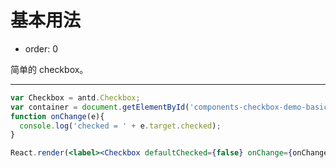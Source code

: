 # 基本用法

- order: 0

简单的 checkbox。

---

````jsx
var Checkbox = antd.Checkbox;
var container = document.getElementById('components-checkbox-demo-basic');
function onChange(e){
  console.log('checked = ' + e.target.checked);
}

React.render(<label><Checkbox defaultChecked={false} onChange={onChange}/> &nbsp; &nbsp; checkbox</label>, container);
````
